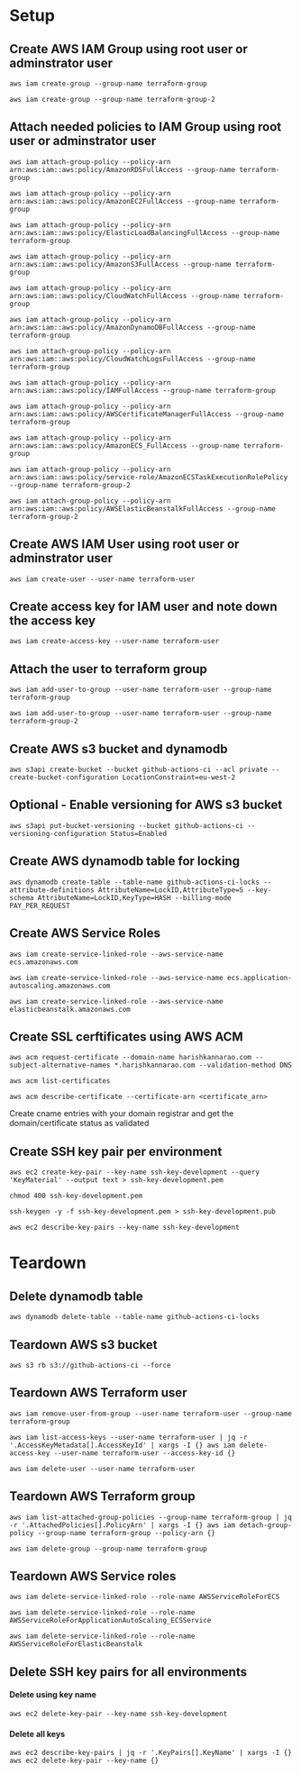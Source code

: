 # Setup

## Create AWS IAM Group using root user or adminstrator user

    aws iam create-group --group-name terraform-group

    aws iam create-group --group-name terraform-group-2

## Attach needed policies to IAM Group using root user or adminstrator user

    aws iam attach-group-policy --policy-arn arn:aws:iam::aws:policy/AmazonRDSFullAccess --group-name terraform-group

    aws iam attach-group-policy --policy-arn arn:aws:iam::aws:policy/AmazonEC2FullAccess --group-name terraform-group

    aws iam attach-group-policy --policy-arn arn:aws:iam::aws:policy/ElasticLoadBalancingFullAccess --group-name terraform-group
    
    aws iam attach-group-policy --policy-arn arn:aws:iam::aws:policy/AmazonS3FullAccess --group-name terraform-group
    
    aws iam attach-group-policy --policy-arn arn:aws:iam::aws:policy/CloudWatchFullAccess --group-name terraform-group
    
    aws iam attach-group-policy --policy-arn arn:aws:iam::aws:policy/AmazonDynamoDBFullAccess --group-name terraform-group

    aws iam attach-group-policy --policy-arn arn:aws:iam::aws:policy/CloudWatchLogsFullAccess --group-name terraform-group

    aws iam attach-group-policy --policy-arn arn:aws:iam::aws:policy/IAMFullAccess --group-name terraform-group

    aws iam attach-group-policy --policy-arn arn:aws:iam::aws:policy/AWSCertificateManagerFullAccess --group-name terraform-group

    aws iam attach-group-policy --policy-arn arn:aws:iam::aws:policy/AmazonECS_FullAccess --group-name terraform-group

    aws iam attach-group-policy --policy-arn arn:aws:iam::aws:policy/service-role/AmazonECSTaskExecutionRolePolicy --group-name terraform-group-2

    aws iam attach-group-policy --policy-arn arn:aws:iam::aws:policy/AWSElasticBeanstalkFullAccess --group-name terraform-group-2

## Create AWS IAM User using root user or adminstrator user

    aws iam create-user --user-name terraform-user

## Create access key for IAM user and note down the access key

    aws iam create-access-key --user-name terraform-user

## Attach the user to terraform group

    aws iam add-user-to-group --user-name terraform-user --group-name terraform-group

    aws iam add-user-to-group --user-name terraform-user --group-name terraform-group-2

## Create AWS s3 bucket and dynamodb

    aws s3api create-bucket --bucket github-actions-ci --acl private --create-bucket-configuration LocationConstraint=eu-west-2

## Optional - Enable versioning for AWS s3 bucket
    aws s3api put-bucket-versioning --bucket github-actions-ci --versioning-configuration Status=Enabled

## Create AWS dynamodb table for locking

    aws dynamodb create-table --table-name github-actions-ci-locks --attribute-definitions AttributeName=LockID,AttributeType=S --key-schema AttributeName=LockID,KeyType=HASH --billing-mode PAY_PER_REQUEST

## Create AWS Service Roles

    aws iam create-service-linked-role --aws-service-name ecs.amazonaws.com

    aws iam create-service-linked-role --aws-service-name ecs.application-autoscaling.amazonaws.com

    aws iam create-service-linked-role --aws-service-name elasticbeanstalk.amazonaws.com

## Create SSL cerftificates using AWS ACM

    aws acm request-certificate --domain-name harishkannarao.com --subject-alternative-names *.harishkannarao.com --validation-method DNS

    aws acm list-certificates

    aws acm describe-certificate --certificate-arn <certificate_arn>

Create cname entries with your domain registrar and get the domain/certificate status as validated

## Create SSH key pair per environment

    aws ec2 create-key-pair --key-name ssh-key-development --query 'KeyMaterial' --output text > ssh-key-development.pem

    chmod 400 ssh-key-development.pem

    ssh-keygen -y -f ssh-key-development.pem > ssh-key-development.pub

    aws ec2 describe-key-pairs --key-name ssh-key-development


# Teardown

## Delete dynamodb table

    aws dynamodb delete-table --table-name github-actions-ci-locks

## Teardown AWS s3 bucket

    aws s3 rb s3://github-actions-ci --force

## Teardown AWS Terraform user

    aws iam remove-user-from-group --user-name terraform-user --group-name terraform-group

    aws iam list-access-keys --user-name terraform-user | jq -r '.AccessKeyMetadata[].AccessKeyId' | xargs -I {} aws iam delete-access-key --user-name terraform-user --access-key-id {}

    aws iam delete-user --user-name terraform-user

## Teardown AWS Terraform group

    aws iam list-attached-group-policies --group-name terraform-group | jq -r '.AttachedPolicies[].PolicyArn' | xargs -I {} aws iam detach-group-policy --group-name terraform-group --policy-arn {}

    aws iam delete-group --group-name terraform-group

## Teardown AWS Service roles

    aws iam delete-service-linked-role --role-name AWSServiceRoleForECS

    aws iam delete-service-linked-role --role-name AWSServiceRoleForApplicationAutoScaling_ECSService

    aws iam delete-service-linked-role --role-name AWSServiceRoleForElasticBeanstalk

## Delete SSH key pairs for all environments

#### Delete using key name

    aws ec2 delete-key-pair --key-name ssh-key-development

#### Delete all keys

    aws ec2 describe-key-pairs | jq -r '.KeyPairs[].KeyName' | xargs -I {} aws ec2 delete-key-pair --key-name {}